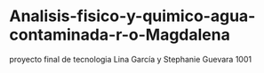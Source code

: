 # Analisis-fisico-y-quimico-agua-contaminada-r-o-Magdalena
proyecto final de tecnologia Lina García y Stephanie Guevara 1001
